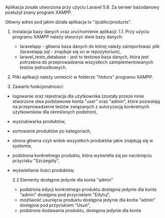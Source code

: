 Aplikacja zosała utworzona przy użyciu Laravel 5.8. Za serwer bazodanowy posłużył znany program XAMPP.

Główny adres pod jakim działa aplikacja to "/public/products".

1. Instalacja bazy danych oraz uruchomienie aplikacji:
    1.1. Przy użyciu programu XAMPP należy stworzyć dwie bazy danych:
    - laravelapp - główna baza danych do której należy zaimportować plik (laravelapp.sql - znajduje się on w repozytorium),
    - laravel_tests_database - jest to testowa baza danych, która jest potrzebna do przeprowadzenia wszystkich zaimplementowanych testów jednostkowych.

2. Pliki aplikacji należy umieścić w folderze "htdocs" programu XAMPP.

3. Zawarte funkcjonalności:
- logowanie oraz rejestracja dla użytkownika (zostały przeze mnie stworzone dwa podstawowe konta "user" oraz "admin", które pozwalają na przeprowadzenie testów związanych z autoryzacją konkretnych użytkowników dla określonych podstron),
- wyszukiwarka produktów,
- sortowanie produktów po kategoriach,
- strona główna czyli widok wszystkich produktów jakie znajdują się w systemie,
- podstrona konkretnego produktu, która wyświetla się po naciśnięciu przycisku "Szczegóły",
- wyświetlanie ilości produktów,

    2.2 Elementy dostępne jedynie dla konta "admin"
    - podstrona edycji konkretnego produktu dostępna jedynie dla konta "admin" dostępna pod przyciskiem "Edytuj",
    - możliwość usunięcia produktu dostępna jedynie dla konta "admin" dostępna pod przyciskiem "Usuń",
    - podstrona dodawania produktu, dostępna jedynie dla konta 
